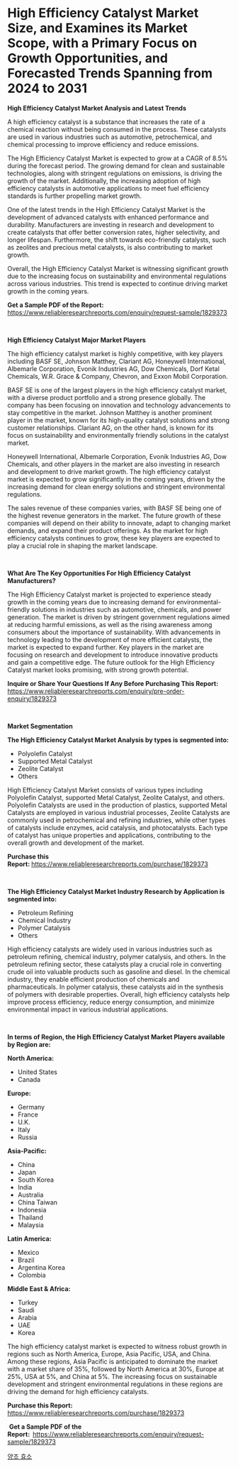 <p><h1>High Efficiency Catalyst Market Size, and Examines its Market Scope, with a Primary Focus on Growth Opportunities, and Forecasted Trends Spanning from 2024 to 2031</h1></p><p><strong>High Efficiency Catalyst Market Analysis and Latest Trends</strong></p>
<p><p>A high efficiency catalyst is a substance that increases the rate of a chemical reaction without being consumed in the process. These catalysts are used in various industries such as automotive, petrochemical, and chemical processing to improve efficiency and reduce emissions.</p><p>The High Efficiency Catalyst Market is expected to grow at a CAGR of 8.5% during the forecast period. The growing demand for clean and sustainable technologies, along with stringent regulations on emissions, is driving the growth of the market. Additionally, the increasing adoption of high efficiency catalysts in automotive applications to meet fuel efficiency standards is further propelling market growth.</p><p>One of the latest trends in the High Efficiency Catalyst Market is the development of advanced catalysts with enhanced performance and durability. Manufacturers are investing in research and development to create catalysts that offer better conversion rates, higher selectivity, and longer lifespan. Furthermore, the shift towards eco-friendly catalysts, such as zeolites and precious metal catalysts, is also contributing to market growth.</p><p>Overall, the High Efficiency Catalyst Market is witnessing significant growth due to the increasing focus on sustainability and environmental regulations across various industries. This trend is expected to continue driving market growth in the coming years.</p></p>
<p><strong>Get a Sample PDF of the Report:&nbsp;</strong> <a href="https://www.reliableresearchreports.com/enquiry/request-sample/1829373">https://www.reliableresearchreports.com/enquiry/request-sample/1829373</a></p>
<p>&nbsp;</p>
<p><strong>High Efficiency Catalyst Major Market Players</strong></p>
<p><p>The high efficiency catalyst market is highly competitive, with key players including BASF SE, Johnson Matthey, Clariant AG, Honeywell International, Albemarle Corporation, Evonik Industries AG, Dow Chemicals, Dorf Ketal Chemicals, W.R. Grace & Company, Chevron, and Exxon Mobil Corporation.</p><p>BASF SE is one of the largest players in the high efficiency catalyst market, with a diverse product portfolio and a strong presence globally. The company has been focusing on innovation and technology advancements to stay competitive in the market. Johnson Matthey is another prominent player in the market, known for its high-quality catalyst solutions and strong customer relationships. Clariant AG, on the other hand, is known for its focus on sustainability and environmentally friendly solutions in the catalyst market.</p><p>Honeywell International, Albemarle Corporation, Evonik Industries AG, Dow Chemicals, and other players in the market are also investing in research and development to drive market growth. The high efficiency catalyst market is expected to grow significantly in the coming years, driven by the increasing demand for clean energy solutions and stringent environmental regulations.</p><p>The sales revenue of these companies varies, with BASF SE being one of the highest revenue generators in the market. The future growth of these companies will depend on their ability to innovate, adapt to changing market demands, and expand their product offerings. As the market for high efficiency catalysts continues to grow, these key players are expected to play a crucial role in shaping the market landscape.</p></p>
<p>&nbsp;</p>
<p><strong>What Are The Key Opportunities For High Efficiency Catalyst Manufacturers?</strong></p>
<p><p>The High Efficiency Catalyst market is projected to experience steady growth in the coming years due to increasing demand for environmental-friendly solutions in industries such as automotive, chemicals, and power generation. The market is driven by stringent government regulations aimed at reducing harmful emissions, as well as the rising awareness among consumers about the importance of sustainability. With advancements in technology leading to the development of more efficient catalysts, the market is expected to expand further. Key players in the market are focusing on research and development to introduce innovative products and gain a competitive edge. The future outlook for the High Efficiency Catalyst market looks promising, with strong growth potential.</p></p>
<p><strong>Inquire or Share Your Questions If Any Before Purchasing This Report:</strong> <a href="https://www.reliableresearchreports.com/enquiry/pre-order-enquiry/1829373">https://www.reliableresearchreports.com/enquiry/pre-order-enquiry/1829373</a></p>
<p>&nbsp;</p>
<p><strong>Market Segmentation</strong></p>
<p><strong>The High Efficiency Catalyst Market Analysis by types is segmented into:</strong></p>
<p><ul><li>Polyolefin Catalyst</li><li>Supported Metal Catalyst</li><li>Zeolite Catalyst</li><li>Others</li></ul></p>
<p><p>High Efficiency Catalyst Market consists of various types including Polyolefin Catalyst, supported Metal Catalyst, Zeolite Catalyst, and others. Polyolefin Catalysts are used in the production of plastics, supported Metal Catalysts are employed in various industrial processes, Zeolite Catalysts are commonly used in petrochemical and refining industries, while other types of catalysts include enzymes, acid catalysis, and photocatalysts. Each type of catalyst has unique properties and applications, contributing to the overall growth and development of the market.</p></p>
<p><strong>Purchase this Report:&nbsp;</strong><a href="https://www.reliableresearchreports.com/purchase/1829373">https://www.reliableresearchreports.com/purchase/1829373</a></p>
<p>&nbsp;</p>
<p><strong>The High Efficiency Catalyst Market Industry Research by Application is segmented into:</strong></p>
<p><ul><li>Petroleum Refining</li><li>Chemical Industry</li><li>Polymer Catalysis</li><li>Others</li></ul></p>
<p><p>High efficiency catalysts are widely used in various industries such as petroleum refining, chemical industry, polymer catalysis, and others. In the petroleum refining sector, these catalysts play a crucial role in converting crude oil into valuable products such as gasoline and diesel. In the chemical industry, they enable efficient production of chemicals and pharmaceuticals. In polymer catalysis, these catalysts aid in the synthesis of polymers with desirable properties. Overall, high efficiency catalysts help improve process efficiency, reduce energy consumption, and minimize environmental impact in various industrial applications.</p></p>
<p>&nbsp;</p>
<p><strong>In terms of Region, the High Efficiency Catalyst Market Players available by Region are:</strong></p>
<p>
    <p> <strong> North America: </strong>
        <ul>
            <li>United States</li>
            <li>Canada</li>
        </ul>
        </p> 
    <p> <strong> Europe: </strong>
        <ul>
            <li>Germany</li>
            <li>France</li>
            <li>U.K.</li>
            <li>Italy</li>
            <li>Russia</li>
        </ul>
        </p> 
    <p> <strong> Asia-Pacific: </strong>
        <ul>
            <li>China</li>
            <li>Japan</li>
            <li>South Korea</li>
            <li>India</li>
            <li>Australia</li>
            <li>China Taiwan</li>
            <li>Indonesia</li>
            <li>Thailand</li>
            <li>Malaysia</li>
        </ul>
        </p> 
    <p> <strong> Latin America: </strong>
        <ul>
            <li>Mexico</li>
            <li>Brazil</li>
            <li>Argentina Korea</li>
            <li>Colombia</li>
        </ul>
        </p> 
    <p> <strong> Middle East & Africa: </strong>
        <ul>
            <li>Turkey</li>
            <li>Saudi</li>
            <li>Arabia</li>
            <li>UAE</li>
            <li>Korea</li>
        </ul>
    </p>
    </p>
<p><p>The high efficiency catalyst market is expected to witness robust growth in regions such as North America, Europe, Asia Pacific, USA, and China. Among these regions, Asia Pacific is anticipated to dominate the market with a market share of 35%, followed by North America at 30%, Europe at 25%, USA at 5%, and China at 5%. The increasing focus on sustainable development and stringent environmental regulations in these regions are driving the demand for high efficiency catalysts.</p></p>
<p><strong>Purchase this Report: </strong><a href="https://www.reliableresearchreports.com/purchase/1829373">https://www.reliableresearchreports.com/purchase/1829373</a></p>
<p>&nbsp;<strong>Get a Sample PDF of the Report:&nbsp;&nbsp;</strong><a href="https://www.reliableresearchreports.com/enquiry/request-sample/1829373">https://www.reliableresearchreports.com/enquiry/request-sample/1829373</a></p>
<p><strong></strong></p>
<p><p><a href="https://medium.com/@greggibson7876/quot-%EC%96%91%EC%A1%B0-%ED%9A%A8%EC%86%8C-%EC%8B%9C%EC%9E%A5-%EC%A1%B0%EC%82%AC-%EB%B3%B4%EA%B3%A0%EC%84%9C-%EA%B7%B8-%EC%97%AD%EC%82%AC-%EB%B0%8F-2024%EB%85%84%EB%B6%80%ED%84%B0-2031%EB%85%84%EA%B9%8C%EC%A7%80%EC%9D%98-%EC%98%88%EC%B8%A1-quot-f93f7e48d75d">양조 효소</a></p></p>